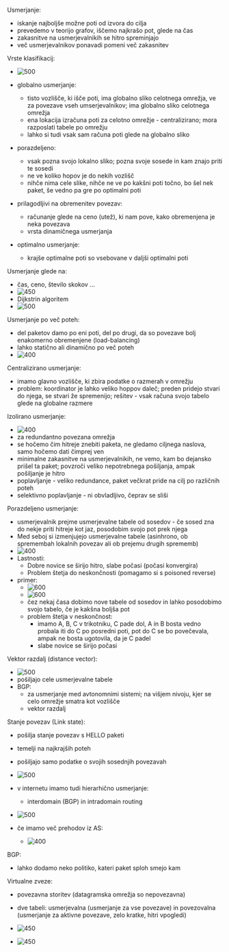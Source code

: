 Usmerjanje:
- iskanje najboljše možne poti od izvora do cilja
- prevedemo v teorijo grafov, iščemo najkrašo pot, glede na čas
- zakasnitve na usmerjevalnikih se hitro spreminjajo
- več usmerjevalnikov ponavadi pomeni več zakasnitev

Vrste klasifikacij:
- ![500](../../Images/Pasted%20image%2020240419105419.png)
- globalno usmerjanje:
	- tisto vozlišče, ki išče poti, ima globalno sliko celotnega omrežja, ve za povezave vseh umserjevalnikov; ima globalno sliko celotnega omrežja
	- ena lokacija izračuna poti za celotno omrežje - centralizirano; mora razposlati tabele po omrežju
	- lahko si tudi vsak sam računa poti glede na globalno sliko
- porazdeljeno:
	- vsak pozna svojo lokalno sliko; pozna svoje sosede in kam znajo priti te sosedi
	- ne ve koliko hopov je do nekih vozlišč
	- nihče nima cele slike, nihče ne ve po kakšni poti točno, bo šel nek paket, še vedno pa gre po optimalni poti

- prilagodljivi na obremenitev povezav:
	- računanje glede na ceno (utež), ki nam pove, kako obremenjena je neka povezava
	- vrsta dinamičnega usmerjanja

- optimalno usmerjanje:
	- krajše optimalne poti so vsebovane v daljši optimalni poti

Usmerjanje glede na:
- čas, ceno, število skokov ...
- ![450](../../Images/Pasted%20image%2020240419110413.png)
- Dijkstrin algoritem
- ![500](../../Images/Pasted%20image%2020240419110700.png)

Usmerjanje po več poteh:
- del paketov damo po eni poti, del po drugi, da so povezave bolj enakomerno obremenjene (load-balancing)
- lahko statično ali dinamično po več poteh
- ![400](../../Images/Pasted%20image%2020240419110944.png)

Centralizirano usmerjanje:
- imamo glavno vozlišče, ki zbira podatke o razmerah v omrežju
- problem: koordinator je lahko veliko hoppov daleč; preden pridejo stvari do njega, se stvari že spremenijo; rešitev - vsak računa svojo tabelo glede na globalne razmere

Izolirano usmerjanje:
- ![400](../../Images/Pasted%20image%2020240419111203.png)
- za redundantno povezana omrežja
- se hočemo čim hitreje znebiti paketa, ne gledamo ciljnega naslova, samo hočemo dati čimprej ven
- minimalne zakasnitve na usmerjevalnikih, ne vemo, kam bo dejansko prišel ta paket; povzroči veliko nepotrebnega pošiljanja, ampak pošiljanje je hitro
- poplavljanje - veliko redundance, paket večkrat pride na cilj po različnih poteh
- selektivno poplavljanje - ni obvladljivo, čeprav se sliši

Porazdeljeno usmerjanje:
- usmerjevalnik prejme usmerjevalne tabele od sosedov - če sosed zna do nekje priti hitreje kot jaz, posodobim svojo pot prek njega
- Med seboj si izmenjujejo usmerjevalne tabele (asinhrono, ob spremembah lokalnih povezav ali ob prejemu drugih sprememb)
- ![400](../../Images/Pasted%20image%2020240419112115.png)
- Lastnosti:
	- Dobre novice se širijo hitro, slabe počasi (počasi konvergira)
	- Problem štetja do neskončnosti (pomagamo si s poisoned reverse)
- primer:
	- ![600](../../Images/Pasted%20image%2020240419112618.png)
	- ![600](../../Images/Pasted%20image%2020240419112630.png)
	- čez nekaj časa dobimo nove tabele od sosedov in lahko posodobimo svojo tabelo, če je kakšna boljša pot
	- problem štetja v neskončnost:
		- imamo A, B, C v trikotniku, C pade dol, A in B bosta vedno probala iti do C po posredni poti, pot do C se bo povečevala, ampak ne bosta ugotovila, da je C padel 
		- slabe novice se širijo počasi

Vektor razdalj (distance vector):
- ![500](../../Images/Pasted%20image%2020240419114146.png)
- pošiljajo cele usmerjevalne tabele
- BGP:
	- za usmerjanje med avtonomnimi sistemi; na višjem nivoju, kjer se celo omrežje smatra kot vozlišče
	- vektor razdalj

Stanje povezav (Link state):
- pošilja stanje povezav s HELLO paketi
- temelji na najkrajših poteh
- pošiljajo samo podatke o svojih sosednjih povezavah
- ![500](../../Images/Pasted%20image%2020240419114353.png)

- v internetu imamo tudi hierarhično usmerjanje:
	- interdomain (BGP) in intradomain routing

- ![500](../../Images/Pasted%20image%2020240419114802.png)
- če imamo več prehodov iz AS:
	- ![400](../../Images/Pasted%20image%2020240419115004.png)

BGP:
- lahko dodamo neko politiko, kateri paket sploh smejo kam

Virtualne zveze:
- povezavna storitev (datagramska omrežja so nepovezavna)
- dve tabeli: usmerjevalna (usmerjanje za vse povezave) in povezovalna (usmerjanje za aktivne povezave, zelo kratke, hitri vpogledi)
- ![450](../../Images/Pasted%20image%2020240426092042.png)

- ![450](../../Images/Pasted%20image%2020240419115449.png)